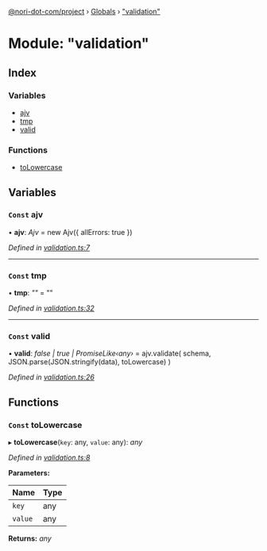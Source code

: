 [@nori-dot-com/project](../README.md) › [Globals](../globals.md) › ["validation"](_validation_.md)

# Module: "validation"

## Index

### Variables

* [ajv](_validation_.md#const-ajv)
* [tmp](_validation_.md#const-tmp)
* [valid](_validation_.md#const-valid)

### Functions

* [toLowercase](_validation_.md#const-tolowercase)

## Variables

### `Const` ajv

• **ajv**: *Ajv* = new Ajv({ allErrors: true })

*Defined in [validation.ts:7](https://github.com/nori-dot-eco/nori-dot-com/blob/6c136ab/packages/project/src/validation.ts#L7)*

___

### `Const` tmp

• **tmp**: *""* = ""

*Defined in [validation.ts:32](https://github.com/nori-dot-eco/nori-dot-com/blob/6c136ab/packages/project/src/validation.ts#L32)*

___

### `Const` valid

• **valid**: *false | true | PromiseLike‹any›* = ajv.validate(
  schema,
  JSON.parse(JSON.stringify(data), toLowercase)
)

*Defined in [validation.ts:26](https://github.com/nori-dot-eco/nori-dot-com/blob/6c136ab/packages/project/src/validation.ts#L26)*

## Functions

### `Const` toLowercase

▸ **toLowercase**(`key`: any, `value`: any): *any*

*Defined in [validation.ts:8](https://github.com/nori-dot-eco/nori-dot-com/blob/6c136ab/packages/project/src/validation.ts#L8)*

**Parameters:**

Name | Type |
------ | ------ |
`key` | any |
`value` | any |

**Returns:** *any*
